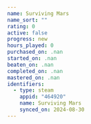 ```yaml
---
name: Surviving Mars
name_sort: ""
rating: 0
active: false
progress: new
hours_played: 0
purchased_on: .nan
started_on: .nan
beaten_on: .nan
completed_on: .nan
mastered_on: .nan
identifiers:
  - type: steam
    appid: "464920"
    name: Surviving Mars
    synced_on: 2024-08-30
---
```

